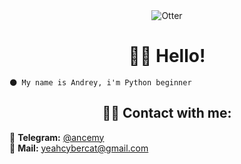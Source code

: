<div align="center">
    <img src="https://i.giphy.com/zyNoNFRKZ0kCAsppFO.webp" alt="Otter"></img>
</div>
<h1 align="center">👋🏻 Hello!</h1>

```text
🌑 My name is Andrey, i'm Python beginner
```

<h2 align="center">👩‍💻 Contact with me:</h2>

🔗 **Telegram:** [@ancemy](t.me/ancemy)<br>
💌 **Mail:** [yeahcybercat@gmail.com](mailto:yeahcybercat@gmail.com)
